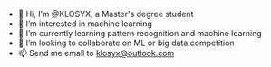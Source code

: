- 👋 Hi, I’m @KLOSYX, a Master's degree student
- 👀 I’m interested in machine learning
- 🌱 I’m currently learning pattern recognition and machine learning
- 💞️ I’m looking to collaborate on ML or big data competition
- 📫 Send me email to klosyx@outlook.com

<!---
KLOSYX/KLOSYX is a ✨ special ✨ repository because its `README.md` (this file) appears on your GitHub profile.
You can click the Preview link to take a look at your changes.
--->
